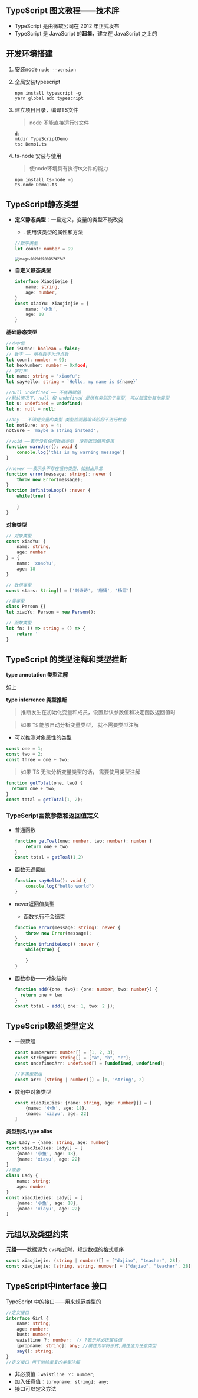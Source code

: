 ## TypeScript 图文教程——技术胖

- TypeScript 是由微软公司在 2012 年正式发布
- TypeScript 是 JavaScript 的**超集**，建立在 JavaScript 之上的



## 开发环境搭建



1. 安装node `node --version`

2. 全局安装typescript 

   ```shell
   npm install typescript -g
   yarn global add typescript 
   ```

3. 建立项目目录，编译TS文件

   > node 不能直接运行ts文件 

   ```shell
   d:
   mkdir TypeScriptDemo
   tsc Demo1.ts
   ```

4. ts-node 安装与使用

   > 使node环境具有执行ts文件的能力

   ```shell
   npm install ts-node -g
   ts-node Demo1.ts
   ```

   

## TypeScript静态类型

- **定义静态类型**：一旦定义，变量的类型不能改变

  - `.`使用该类型的属性和方法

  ```ts
  //数字类型
  let count: number = 99
  ```

  <img src="typescript.assets/image-20201228095747747.png" alt="image-20201228095747747" style="zoom: 67%;" />

- **自定义静态类型**

  ```ts
  interface Xiaojiejie {
      name: string,
      age: number,
  }
  const xiaoYu: Xiaojiejie = {
      name: '小鱼',
      age: 18
  }
  ```



**基础静态类型**

```ts
//布尔值
let isDone: boolean = false;
// 数字 —— 所有数字为浮点数
let count: number = 99;
let hexNumber: number = 0xfood;
// 字符串 
let name: string = 'xiaoYu';
let sayHello: string = `Hello, my name is ${name}`

//null undefined —— 不能再赋值
//默认情况下, null 和 undefined 是所有类型的子类型, 可以赋值给其他类型
let u: undefined = undefined;
let n: null = null;
```

```ts
//any ——不清楚变量的类型 类型检测器编译阶段不进行检查
let notSure: any = 4;
notSure = 'maybe a string instead';

//void ——表示没有任何数据类型  没有返回值可使用
function warnUser(): void {
    console.log('this is my warning message')
}

//never ——表示永不存在值的类型，如抛出异常
function error(message: string): never {
    throw new Error(message);
}
function infiniteLoop() :never {
    while(true) {
        
    }
}
```



**对象类型**

```ts
// 对象类型
const xiaoYu: {
    name: string,
    age: number
} = {
    name: 'xoaoYu',
    age: 18
}

// 数组类型
const stars: String[] = ['刘诗诗', '唐嫣', '杨幂']

//类类型
class Person {}
let xiaoYu: Person = new Person();

// 函数类型
let fn: () => string = () => {
    return ''
}

```



## TypeScript 的类型注释和类型推断

**type annotation 类型注解**

如上

**type inferrence 类型推断**

> 推断发生在初始化变量和成员，设置默认参数值和决定函数返回值时

> 如果 `TS` 能够自动分析变量类型， 就不需要类型注解

- 可以推测对象属性的类型

```ts
const one = 1;
const two = 2;
const three = one + two;
```

> 如果 TS 无法分析变量类型的话， 需要使用类型注解

```ts
function getTotal(one, two) {
  return one + two;
}
const total = getTotal(1, 2);
```



### TypeScript函数参数和返回值定义

- 普通函数

  ```ts
  function getToal(one: number, two: number): number {
      return one + two
  }
  const total = getToal(1,2)
  ```

- 函数无返回值

  ``` ts
  function sayHello(): void {
      console.log("hello world")
  }
  ```

- never返回值类型

  - 函数执行不会结束

  ```ts
  function error(message: string): never {
      throw new Error(message);
  }
  function infiniteLoop() :never {
      while(true) {
          
      }
  }
  ```

- 函数参数——对象结构

  ```ts
  function add({one, two}: {one: number, two: number}) {
  	return one + two
  }
  const total = add({ one: 1, two: 2 });
  ```

  

## TypeScript数组类型定义

- 一般数组

  ```ts
  const numberArr: number[] = [1, 2, 3];
  const stringArr: string[] = ["a", "b", "c"];
  const undefinedArr: undefined[] = [undefined, undefined];
  
  //多类型数组
  const arr: (string | number)[] = [1, 'string', 2]
  ```

- 数组中对象类型

  ```ts
  const xiaoJieJies: {name: string, age: number}[] = [
      {name: '小鱼', age: 18},
      {name: 'xiayu', age: 22}
  ]
  ```

**类型别名 type alias**

```ts
type Lady = {name: string, age: number}
const xiaoJieJies: Lady[] = [
    {name: '小鱼', age: 18},
    {name: 'xiayu', age: 22}
]
//或者
class Lady {
    name: string;
    age: number
}
const xiaoJieJies: Lady[] = [
    {name: '小鱼', age: 18},
    {name: 'xiayu', age: 22}
]
```



## 元组以及类型约束

**元组**——数据源为 `cvs`格式时，规定数据的格式顺序

```ts
const xiaojiejie: (string | number)[] = ["dajiao", "teacher", 28];
const xiaojiejie: [string, string, number] = ["dajiao", "teacher", 28];
```



## TypeScript中interface 接口

TypeScript 中的接口——用来规范类型的

```ts
//定义接口
interface Girl {
    name: string;
    age: number;
    bust: number;
    waistline ？: number;  // ?表示非必选属性值
	[propname: string]: any; //属性为字符形式,属性值为任意类型
	say(): string;
}
//定义接口 用于消除重复的类型注解

```

- 非必须值：`waistline ？: number;`
- 加入任意值：`[propname: string]: any;`
- 接口可以定义方法